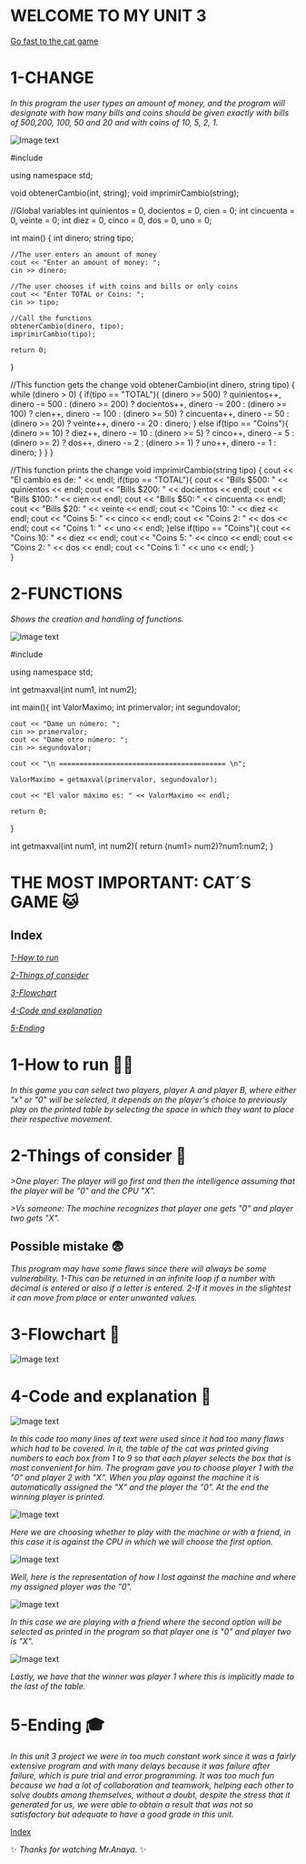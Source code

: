 # WELCOME TO MY UNIT 3

[Go fast to the cat game](#the-most-important-cats-game--)

# **1-CHANGE**
*In this program the user types an amount of money, and the program will designate with how many bills and coins should be given exactly with bills of 500,200, 100, 50 and 20 and with coins of 10, 5, 2, 1.*

![Image text](https://github.com/UP210719/UP210719_CPP/blob/main/imagenes/Captura%20de%20pantalla%20de%202022-11-14%2009-19-31.png)

#include <iostream>

using namespace std;

void obtenerCambio(int, string);
void imprimirCambio(string);

//Global variables
int quinientos = 0, docientos = 0, cien = 0;
int cincuenta = 0, veinte = 0;
int diez = 0, cinco = 0, dos = 0, uno = 0;


int main()
{
    int dinero;
    string tipo;

    //The user enters an amount of money
    cout << "Enter an amount of money: ";
    cin >> dinero;
    
    //The user chooses if with coins and bills or only coins
    cout << "Enter TOTAL or Coins: ";
    cin >> tipo;

    //Call the functions
    obtenerCambio(dinero, tipo);
    imprimirCambio(tipo);
    
    return 0;
}


//This function gets the change
void obtenerCambio(int dinero, string tipo)
{
    while (dinero > 0)
    {
        if(tipo == "TOTAL"){
            (dinero >= 500) ? quinientos++, dinero -= 500 
        : (dinero >= 200) ? docientos++, dinero -= 200 
        : (dinero >= 100) ? cien++, dinero -= 100 
        : (dinero >= 50) ? cincuenta++, dinero -= 50 
        : (dinero >= 20) ? veinte++, dinero -= 20 
        : dinero;
        }
        else if(tipo == "Coins"){
            (dinero >= 10) ? diez++, dinero -= 10 
        : (dinero >= 5) ? cinco++, dinero -= 5 
        : (dinero >= 2) ? dos++, dinero -= 2 
        : (dinero >= 1) ? uno++, dinero -= 1 
        : dinero;
        } 
    }
}


//This function prints the change
void imprimirCambio(string tipo)
{
    cout << "El cambio es de: " << endl;
    if(tipo == "TOTAL"){
        cout << "Bills $500: " << quinientos << endl;
        cout << "Bills $200: " << docientos << endl;
        cout << "Bills $100: " << cien << endl;
        cout << "Bills $50: " << cincuenta << endl;
        cout << "Bills $20: " << veinte << endl;
        cout << "Coins 10: " << diez << endl;
        cout << "Coins 5: " << cinco << endl;
        cout << "Coins 2: " << dos << endl;
        cout << "Coins 1: " << uno << endl;
    }else if(tipo == "Coins"){
        cout << "Coins 10: " << diez << endl;
        cout << "Coins 5: " << cinco << endl;
        cout << "Coins 2: " << dos << endl;
        cout << "Coins 1: " << uno << endl;
    }   
}

# **2-FUNCTIONS**
*Shows the creation and handling of functions.*

![Image text](https://github.com/UP210719/UP210719_CPP/blob/main/imagenes/Captura%20de%20pantalla%20de%202022-11-14%2009-20-23.png)

#include<iostream>

using namespace std;

int getmaxval(int num1, int num2);

int main(){
    int ValorMaximo;
    int primervalor;
    int segundovalor;

    cout << "Dame un número: ";
    cin >> primervalor;
    cout << "Dame otro número: ";
    cin >> segundovalor;

    cout << "\n ========================================= \n";

    ValorMaximo = getmaxval(primervalor, segundovalor);

    cout << "El valor máximo es: " << ValorMaximo << endl;

    return 0;
}

int getmaxval(int num1, int num2){
    return (num1> num2)?num1:num2;
}

# **THE MOST IMPORTANT: CAT´S GAME**  🐱
## Index
[*1-How to run*](#1-how-to-run--)  

[*2-Things of consider*](#2-things-of-consider--)

[*3-Flowchart*](#3-flowchart-)

[*4-Code and explanation*](#4-code-and-explanation--)

[*5-Ending*](#5-ending--)



# **1-How to run**  🏃🏽
*In this game you can select two players, player A and player B, where either "x" or "0" will be selected, it depends on the player's choice to previously play on the printed table by selecting the space in which they want to place their respective movement.*

# **2-Things of consider**  🤔
*>One player: The player will go first and then the intelligence assuming that the player will be "0" and the CPU "X".*

*>Vs someone: The machine recognizes that player one gets "0" and player two gets "X".*

## Possible mistake  😨
*This program may have some flaws since there will always be some vulnerability.
1-This can be returned in an infinite loop if a number with decimal is entered or also if a letter is entered.
2-If it moves in the slightest it can move from place or enter unwanted values.*

# **3-Flowchart** 🤑
![Image text](https://github.com/UP210719/UP210719_CPP/blob/main/imagenes/00718a57-8398-47e1-90a7-b8a23d2e914c.jpeg)

# **4-Code and explanation**  🤷

![Image text](https://github.com/UP210719/UP210719_CPP/blob/main/imagenes/Captura%20de%20pantalla%20de%202022-11-17%2010-24-22.png)

*In this code too many lines of text were used since it had too many flaws which had to be covered.
In it, the table of the cat was printed giving numbers to each box from 1 to 9 so that each player selects the box that is most convenient for him.
The program gave you to choose player 1 with the "0" and player 2 with "X". When you play against the machine it is automatically assigned the "X" and the player the "0". At the end the winning player is printed.*

![Image text](https://github.com/UP210719/UP210719_CPP/blob/main/imagenes/Captura%20de%20pantalla%20de%202022-11-18%2009-29-17.png)

*Here we are choosing whether to play with the machine or with a friend, in this case it is against the CPU in which we will choose the first option.*

![Image text](https://github.com/UP210719/UP210719_CPP/blob/main/imagenes/Captura%20de%20pantalla%20de%202022-11-18%2009-33-02.png)

*Well, here is the representation of how I lost against the machine and where my assigned player was the "0".*

![Image text](https://github.com/UP210719/UP210719_CPP/blob/main/imagenes/Captura%20de%20pantalla%20de%202022-11-18%2009-34-34.png)

*In this case we are playing with a friend where the second option will be selected as printed in the program so that player one is "0" and player two is "X".*

![Image text](https://github.com/UP210719/UP210719_CPP/blob/main/imagenes/Captura%20de%20pantalla%20de%202022-11-18%2009-35-27.png)

*Lastly, we have that the winner was player 1 where this is implicitly made to the last of the table.*

# **5-Ending**  🎓
*In this unit 3 project we were in too much constant work since it was a fairly extensive program and with many delays because it was failure after failure, which is pure trial and error programming.
It was too much fun because we had a lot of collaboration and teamwork, helping each other to solve doubts among themselves, without a doubt, despite the stress that it generated for us, we were able to obtain a result that was not so satisfactory but adequate to have a good grade in this unit.*

[Index](#index)

✨  *Thanks for watching Mr.Anaya.*  ✨
